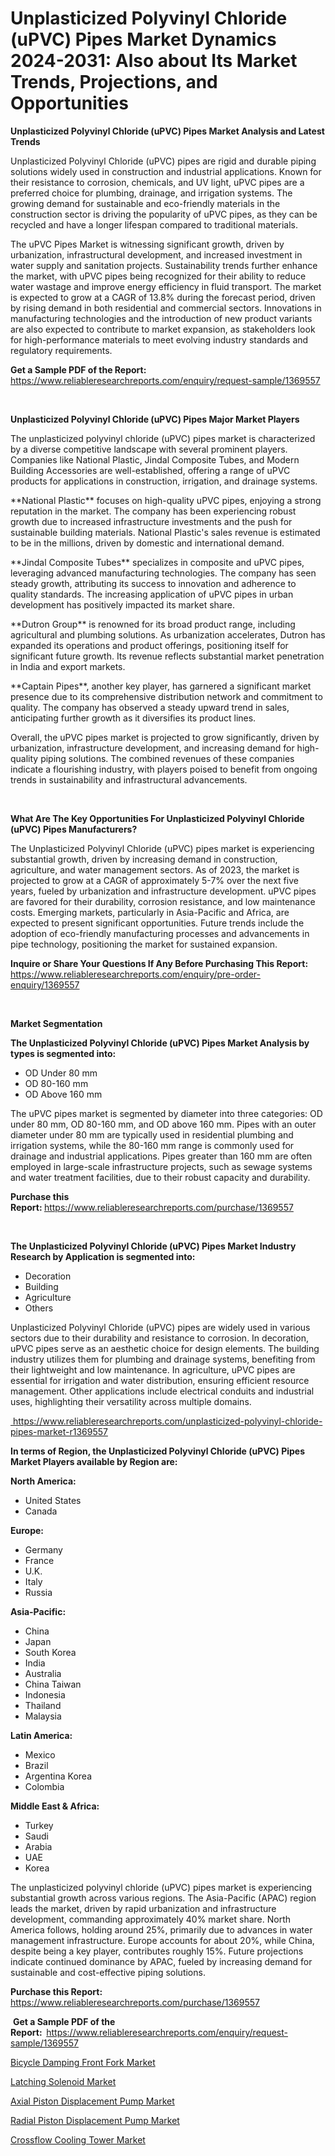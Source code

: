 <p><h1>Unplasticized Polyvinyl Chloride (uPVC) Pipes Market Dynamics 2024-2031: Also about Its Market Trends, Projections, and Opportunities</h1></p><p><strong>Unplasticized Polyvinyl Chloride (uPVC) Pipes Market Analysis and Latest Trends</strong></p>
<p><p>Unplasticized Polyvinyl Chloride (uPVC) pipes are rigid and durable piping solutions widely used in construction and industrial applications. Known for their resistance to corrosion, chemicals, and UV light, uPVC pipes are a preferred choice for plumbing, drainage, and irrigation systems. The growing demand for sustainable and eco-friendly materials in the construction sector is driving the popularity of uPVC pipes, as they can be recycled and have a longer lifespan compared to traditional materials.</p><p>The uPVC Pipes Market is witnessing significant growth, driven by urbanization, infrastructural development, and increased investment in water supply and sanitation projects. Sustainability trends further enhance the market, with uPVC pipes being recognized for their ability to reduce water wastage and improve energy efficiency in fluid transport. The market is expected to grow at a CAGR of 13.8% during the forecast period, driven by rising demand in both residential and commercial sectors. Innovations in manufacturing technologies and the introduction of new product variants are also expected to contribute to market expansion, as stakeholders look for high-performance materials to meet evolving industry standards and regulatory requirements.</p></p>
<p><strong>Get a Sample PDF of the Report:&nbsp;</strong> <a href="https://www.reliableresearchreports.com/enquiry/request-sample/1369557?utm_campaign=10&utm_medium=2&utm_source=Github&utm_content=ia&utm_term=11102024&utm_id=unplasticized-polyvinyl-chloride-upvc-pipes">https://www.reliableresearchreports.com/enquiry/request-sample/1369557</a></p>
<p>&nbsp;</p>
<p><strong>Unplasticized Polyvinyl Chloride (uPVC) Pipes Major Market Players</strong></p>
<p><p>The unplasticized polyvinyl chloride (uPVC) pipes market is characterized by a diverse competitive landscape with several prominent players. Companies like National Plastic, Jindal Composite Tubes, and Modern Building Accessories are well-established, offering a range of uPVC products for applications in construction, irrigation, and drainage systems.</p><p>**National Plastic** focuses on high-quality uPVC pipes, enjoying a strong reputation in the market. The company has been experiencing robust growth due to increased infrastructure investments and the push for sustainable building materials. National Plastic's sales revenue is estimated to be in the millions, driven by domestic and international demand.</p><p>**Jindal Composite Tubes** specializes in composite and uPVC pipes, leveraging advanced manufacturing technologies. The company has seen steady growth, attributing its success to innovation and adherence to quality standards. The increasing application of uPVC pipes in urban development has positively impacted its market share.</p><p>**Dutron Group** is renowned for its broad product range, including agricultural and plumbing solutions. As urbanization accelerates, Dutron has expanded its operations and product offerings, positioning itself for significant future growth. Its revenue reflects substantial market penetration in India and export markets.</p><p>**Captain Pipes**, another key player, has garnered a significant market presence due to its comprehensive distribution network and commitment to quality. The company has observed a steady upward trend in sales, anticipating further growth as it diversifies its product lines.</p><p>Overall, the uPVC pipes market is projected to grow significantly, driven by urbanization, infrastructure development, and increasing demand for high-quality piping solutions. The combined revenues of these companies indicate a flourishing industry, with players poised to benefit from ongoing trends in sustainability and infrastructural advancements.</p></p>
<p>&nbsp;</p>
<p><strong>What Are The Key Opportunities For Unplasticized Polyvinyl Chloride (uPVC) Pipes Manufacturers?</strong></p>
<p><p>The Unplasticized Polyvinyl Chloride (uPVC) pipes market is experiencing substantial growth, driven by increasing demand in construction, agriculture, and water management sectors. As of 2023, the market is projected to grow at a CAGR of approximately 5-7% over the next five years, fueled by urbanization and infrastructure development. uPVC pipes are favored for their durability, corrosion resistance, and low maintenance costs. Emerging markets, particularly in Asia-Pacific and Africa, are expected to present significant opportunities. Future trends include the adoption of eco-friendly manufacturing processes and advancements in pipe technology, positioning the market for sustained expansion.</p></p>
<p><strong>Inquire or Share Your Questions If Any Before Purchasing This Report:</strong> <a href="https://www.reliableresearchreports.com/enquiry/pre-order-enquiry/1369557?utm_campaign=10&utm_medium=2&utm_source=Github&utm_content=ia&utm_term=11102024&utm_id=unplasticized-polyvinyl-chloride-upvc-pipes">https://www.reliableresearchreports.com/enquiry/pre-order-enquiry/1369557</a></p>
<p>&nbsp;</p>
<p><strong>Market Segmentation</strong></p>
<p><strong>The Unplasticized Polyvinyl Chloride (uPVC) Pipes Market Analysis by types is segmented into:</strong></p>
<p><ul><li>OD Under 80 mm</li><li>OD 80-160 mm</li><li>OD Above 160 mm</li></ul></p>
<p><p>The uPVC pipes market is segmented by diameter into three categories: OD under 80 mm, OD 80-160 mm, and OD above 160 mm. Pipes with an outer diameter under 80 mm are typically used in residential plumbing and irrigation systems, while the 80-160 mm range is commonly used for drainage and industrial applications. Pipes greater than 160 mm are often employed in large-scale infrastructure projects, such as sewage systems and water treatment facilities, due to their robust capacity and durability.</p></p>
<p><strong>Purchase this Report:&nbsp;</strong><a href="https://www.reliableresearchreports.com/purchase/1369557?utm_campaign=10&utm_medium=2&utm_source=Github&utm_content=ia&utm_term=11102024&utm_id=unplasticized-polyvinyl-chloride-upvc-pipes">https://www.reliableresearchreports.com/purchase/1369557</a></p>
<p>&nbsp;</p>
<p><strong>The Unplasticized Polyvinyl Chloride (uPVC) Pipes Market Industry Research by Application is segmented into:</strong></p>
<p><ul><li>Decoration</li><li>Building</li><li>Agriculture</li><li>Others</li></ul></p>
<p><p>Unplasticized Polyvinyl Chloride (uPVC) pipes are widely used in various sectors due to their durability and resistance to corrosion. In decoration, uPVC pipes serve as an aesthetic choice for design elements. The building industry utilizes them for plumbing and drainage systems, benefiting from their lightweight and low maintenance. In agriculture, uPVC pipes are essential for irrigation and water distribution, ensuring efficient resource management. Other applications include electrical conduits and industrial uses, highlighting their versatility across multiple domains.</p></p>
<p><a href="https://www.reliableresearchreports.com/unplasticized-polyvinyl-chloride-pipes-market-r1369557?utm_campaign=10&utm_medium=2&utm_source=Github&utm_content=ia&utm_term=11102024&utm_id=unplasticized-polyvinyl-chloride-upvc-pipes">&nbsp;https://www.reliableresearchreports.com/unplasticized-polyvinyl-chloride-pipes-market-r1369557</a></p>
<p><strong>In terms of Region, the Unplasticized Polyvinyl Chloride (uPVC) Pipes Market Players available by Region are:</strong></p>
<p>
    <p> <strong> North America: </strong>
        <ul>
            <li>United States</li>
            <li>Canada</li>
        </ul>
        </p> 
    <p> <strong> Europe: </strong>
        <ul>
            <li>Germany</li>
            <li>France</li>
            <li>U.K.</li>
            <li>Italy</li>
            <li>Russia</li>
        </ul>
        </p> 
    <p> <strong> Asia-Pacific: </strong>
        <ul>
            <li>China</li>
            <li>Japan</li>
            <li>South Korea</li>
            <li>India</li>
            <li>Australia</li>
            <li>China Taiwan</li>
            <li>Indonesia</li>
            <li>Thailand</li>
            <li>Malaysia</li>
        </ul>
        </p> 
    <p> <strong> Latin America: </strong>
        <ul>
            <li>Mexico</li>
            <li>Brazil</li>
            <li>Argentina Korea</li>
            <li>Colombia</li>
        </ul>
        </p> 
    <p> <strong> Middle East & Africa: </strong>
        <ul>
            <li>Turkey</li>
            <li>Saudi</li>
            <li>Arabia</li>
            <li>UAE</li>
            <li>Korea</li>
        </ul>
    </p>
    </p>
<p><p>The unplasticized polyvinyl chloride (uPVC) pipes market is experiencing substantial growth across various regions. The Asia-Pacific (APAC) region leads the market, driven by rapid urbanization and infrastructure development, commanding approximately 40% market share. North America follows, holding around 25%, primarily due to advances in water management infrastructure. Europe accounts for about 20%, while China, despite being a key player, contributes roughly 15%. Future projections indicate continued dominance by APAC, fueled by increasing demand for sustainable and cost-effective piping solutions.</p></p>
<p><strong>Purchase this Report: </strong><a href="https://www.reliableresearchreports.com/purchase/1369557?utm_campaign=10&utm_medium=2&utm_source=Github&utm_content=ia&utm_term=11102024&utm_id=unplasticized-polyvinyl-chloride-upvc-pipes">https://www.reliableresearchreports.com/purchase/1369557</a></p>
<p>&nbsp;<strong>Get a Sample PDF of the Report:&nbsp;&nbsp;</strong><a href="https://www.reliableresearchreports.com/enquiry/request-sample/1369557?utm_campaign=10&utm_medium=2&utm_source=Github&utm_content=ia&utm_term=11102024&utm_id=unplasticized-polyvinyl-chloride-upvc-pipes">https://www.reliableresearchreports.com/enquiry/request-sample/1369557</a></p>
<p><strong></strong></p>
<p><p><a href="https://www.linkedin.com/pulse/bicycle-damping-front-fork-market-essentials-key-players-demand-pf88f?utm_campaign=10&utm_medium=2&utm_source=Github&utm_content=ia&utm_term=11102024&utm_id=unplasticized-polyvinyl-chloride-upvc-pipes">Bicycle Damping Front Fork Market</a></p><p><a href="https://issuu.com/reportprime-2/docs/latching-solenoid-market-size-2030._3750749edc7e29?utm_campaign=10&utm_medium=2&utm_source=Github&utm_content=ia&utm_term=11102024&utm_id=unplasticized-polyvinyl-chloride-upvc-pipes">Latching Solenoid Market</a></p><p><a href="https://www.linkedin.com/pulse/global-perspectives-axial-piston-displacement-pump-market-egjxc?utm_campaign=10&utm_medium=2&utm_source=Github&utm_content=ia&utm_term=11102024&utm_id=unplasticized-polyvinyl-chloride-upvc-pipes">Axial Piston Displacement Pump Market</a></p><p><a href="https://www.linkedin.com/pulse/radial-piston-displacement-pump-market-size-growth-alkvc?utm_campaign=10&utm_medium=2&utm_source=Github&utm_content=ia&utm_term=11102024&utm_id=unplasticized-polyvinyl-chloride-upvc-pipes">Radial Piston Displacement Pump Market</a></p><p><a href="https://issuu.com/reportprime-2/docs/crossflow-cooling-tower-market-size_9b927ab4871f36?utm_campaign=10&utm_medium=2&utm_source=Github&utm_content=ia&utm_term=11102024&utm_id=unplasticized-polyvinyl-chloride-upvc-pipes">Crossflow Cooling Tower Market</a></p></p>